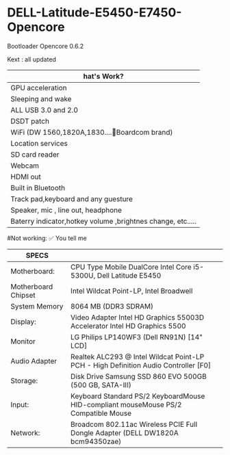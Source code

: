 # DELL-Latitude-E5450-E7450-Opencore

Bootloader Opencore 0.6.2

Kext : all updated

| hat's Work? 
|--------------------------------------------------------------|
|  GPU acceleration|
|  Sleeping and wake|
|  ALL USB 3.0 and 2.0|
|  DSDT patch|
| WiFi (DW 1560,1820A,1830....Boardcom brand)|
|  Location services|
|  SD card reader|
|  Webcam|
|  HDMI out|
|  Built in Bluetooth|
|  Track pad,keyboard and any guesture|
|  Speaker, mic , line out, headphone|
|  Baterry indicator,hotkey volume ,brightnes change, etc.....|


#Not working:
✅ You tell me


| SPECS |   |
|---|---|
|Motherboard:|CPU Type Mobile DualCore Intel Core i5-5300U, Dell Latitude E5450|
|Motherboard Chipset| Intel Wildcat Point-LP, Intel Broadwell|
|System Memory| 8064 MB (DDR3 SDRAM)|
|Display:|Video Adapter Intel HD Graphics 55003D Accelerator Intel HD Graphics 5500|
|Monitor| LG Philips LP140WF3 (Dell RN91N) [14" LCD]|
|Audio Adapter| Realtek ALC293 @ Intel Wildcat Point-LP PCH - High Definition Audio Controller [F0]|
|Storage:|Disk Drive Samsung SSD 860 EVO 500GB (500 GB, SATA-III)|
|Input:|Keyboard Standard PS/2 KeyboardMouse HID-compliant mouseMouse PS/2 Compatible Mouse|
|Network:| Broadcom 802.11ac Wireless PCIE Full Dongle Adapter (DELL DW1820A bcm94350zae)|

